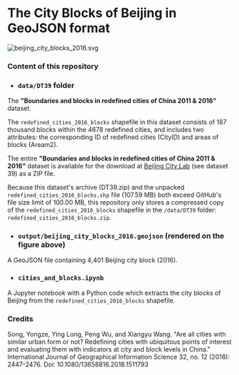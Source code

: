 # The City Blocks of Beijing in GeoJSON format

![beijing_city_blocks_2016.svg](./lets-plot-images/beijing_city_blocks_2016.svg)

### Content of this repository
                              
- ### `data/DT39` folder

The **"Boundaries and blocks in redefined cities of China 2011 & 2016"** dataset.
         
The `redefined_cities_2016_blocks` shapefile in this dataset
consists of 187 thousand blocks within the 4678 redefined cities, and
includes two attributes: the corresponding ID of redefined cities (CityID) and areas of blocks (Aream2).

The entire **"Boundaries and blocks in redefined cities of China 2011 & 2016"** dataset
is available for the download at [Beijing City Lab](https://www.beijingcitylab.com/data-released-1/data21-40/) (see dataset 39)
as a ZIP file.

Because this dataset's archive (DT39.zip) and the unpacked `redefined_cities_2016_blocks.shp` file (107.59 MB)
both exceed GitHub's file size limit of 100.00 MB,
this repository only stores a compressed copy of the `redefined_cities_2016_blocks` shapefile in the `/data/DT39` folder:
`redefined_cities_2016_blocks.zip`.


- ### `output/beijing_city_blocks_2016.geojson` (rendered on the figure above)
  
A GeoJSON file containing 4,401 Beijing city block (2016).

- ### `cities_and_blocks.ipynb`

A Jupyter notebook with a Python code which extracts the city blocks of Beijing from the
`redefined_cities_2016_blocks` shapefile.


### Credits

Song, Yongze, Ying Long, Peng Wu, and Xiangyu Wang. "Are all cities with similar urban form or not? Redefining cities with ubiquitous points of interest and evaluating them with indicators at city and block levels in China." International Journal of Geographical Information Science 32, no. 12 (2018): 2447-2476. Doi: 10.1080/13658816.2018.1511793